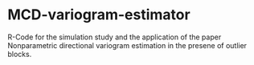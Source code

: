 # MCD-variogram-estimator
R-Code for the simulation study and the application of  the paper Nonparametric directional variogram estimation in the presene of outlier blocks.
